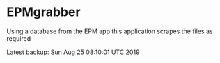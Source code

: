 # EPMgrabber
Using a database from the EPM app this application scrapes the files as required


Latest backup: Sun Aug 25 08:10:01 UTC 2019
